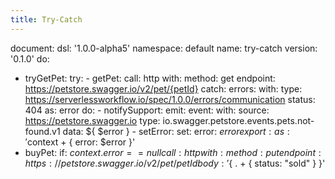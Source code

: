 ```yaml
---
title: Try-Catch
---
```

document:
  dsl: '1.0.0-alpha5'
  namespace: default
  name: try-catch
  version: '0.1.0'
do:
  - tryGetPet:
      try:
        - getPet:
            call: http
            with:
              method: get
              endpoint: https://petstore.swagger.io/v2/pet/{petId}
      catch:
        errors:
          with:
            type: https://serverlessworkflow.io/spec/1.0.0/errors/communication
            status: 404
        as: error
        do:
          - notifySupport:
              emit:
                event:
                  with:
                    source: https://petstore.swagger.io
                    type: io.swagger.petstore.events.pets.not-found.v1
                    data: ${ $error }
          - setError:
              set:
                error: $error
              export:
                as: '$context + { error: $error }'
  - buyPet:
      if: $context.error == null
      call: http
      with:
        method: put
        endpoint: https://petstore.swagger.io/v2/pet/{petId}
        body: '${ . + { status: "sold" } }'